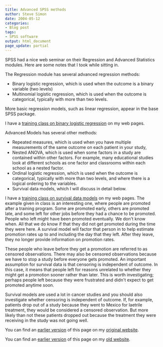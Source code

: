 ```yaml
---
title: Advanced SPSS methods
author: Steve Simon
date: 2004-05-12
categories:
- Blog post
tags:
- SPSS software
output: html_document
page_update: partial
---
```

SPSS had a nice web seminar on their Regression and Advanced Statistics
modules. Here are some notes that I took while sitting in.

The Regression module has several advanced regression methods:

-   Binary logistic regression, which is used when the outcome is a
    binary variable (two levels)
-   Multinomial logistic regression, which is used when the outcome is
    categorical, typically with more than two levels.

More basic regression models, such as linear regression, appear in the
base SPSS package.

I have a [training class on binary logistic
regression](../training/hand04.asp) on my web pages.

Advanced Models has several other methods:

-   Repeated measures, which is used when you have multiple measurements
    of the same outcome on each patient in your study,
-   Nested ANOVA, which is used when some factors in a study are
    contained within other factors. For example, many educational
    studies look at different schools as one factor and classrooms
    within each school as a nested factor.
-   Ordinal logistic regression, which is used when the outcome is
    categorical, typically with more than two levels, and where there is
    a logical ordering to the variables.
-   Survival data models, which I will discuss in detail below.

I have a [training class on survival data
models](../training/hand05.asp) on my web pages. The example given in
class is an interesting one, where people are promoted after a training
program. Some are promoted early, others are promoted late, and some
left for other jobs before they had a chance to be promoted. People who
left might have been promoted eventually. We don't know when. All that
we do know if that they did not get promoted during the time they were
here. A survival model will factor that person in to help estimate
promotion rates up to and including the day that they left. After they
leave, they no longer provide information on promotion rates.

These people who leave before they get a promotion are referred to as
censored observations. There may also be censored observations because
we have to stop a study before everyone gets promoted. An important
assumption for survival data is that censoring is independent of
outcome. In this case, it means that people left for reasons unrelated
to whether they might get a promotion sooner rather than later. This is
worth investigating; perhaps people left because they were frustrated
and didn't expect to get promoted anytime soon.

Survival models are used a lot in cancer studies and you should also
investigate whether censoring is independent of outcome. If, for
example, patients drop out of a study because they went to Mexico for
laetrile treatment, they would be considered a censored observation. But
more likely than not these patients dropped out because the treatment
they were receiving in the study was not going well.

You can find an [earlier version](http://www.pmean.com/04/spss.html) of this page on my [original website](http://www.pmean.com/original_site.html).

You can find an [earlier version][sim1] of this page on my [old website][sim2].

[sim1]: http://www.pmean.com/04/spss.html
[sim2]: http://www.pmean.com
